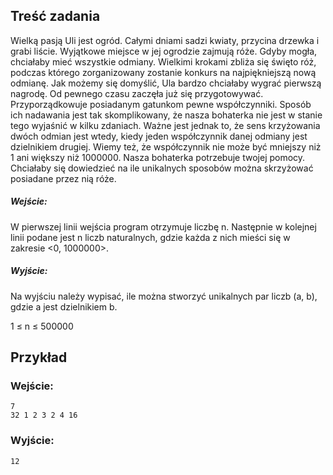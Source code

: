 ## Treść zadania
Wielką pasją Uli jest ogród. Całymi dniami sadzi kwiaty, przycina drzewka i grabi liście. Wyjątkowe miejsce w jej ogrodzie zajmują róże. Gdyby mogła, chciałaby mieć wszystkie odmiany. Wielkimi krokami zbliża się święto róż, podczas którego zorganizowany zostanie konkurs na najpiękniejszą nową odmianę. Jak możemy się domyślić, Ula bardzo chciałaby wygrać pierwszą nagrodę. Od pewnego czasu zaczęła już się przygotowywać. Przyporządkowuje posiadanym gatunkom pewne współczynniki. Sposób ich nadawania jest tak skomplikowany, że nasza bohaterka nie jest w stanie tego wyjaśnić w kilku zdaniach. Ważne jest jednak to, że sens krzyżowania dwóch odmian jest wtedy, kiedy jeden współczynnik danej odmiany jest dzielnikiem drugiej. Wiemy też, że współczynnik nie może być mniejszy niż 1 ani większy niż 1000000. Nasza bohaterka potrzebuje twojej pomocy. Chciałaby się dowiedzieć na ile unikalnych sposobów można skrzyżować posiadane przez nią róże.
##### Wejście:
W pierwszej linii wejścia program otrzymuje liczbę n. Następnie w kolejnej linii podane jest n liczb naturalnych, gdzie każda z nich mieści się w zakresie <0, 1000000>.
##### Wyjście:
Na wyjściu należy wypisać, ile można stworzyć unikalnych par liczb (a, b), gdzie a jest dzielnikiem b.

1 ≤ n ≤ 500000
## Przykład
### Wejście:
```
7
32 1 2 3 2 4 16
```
### Wyjście:
```
12
```

